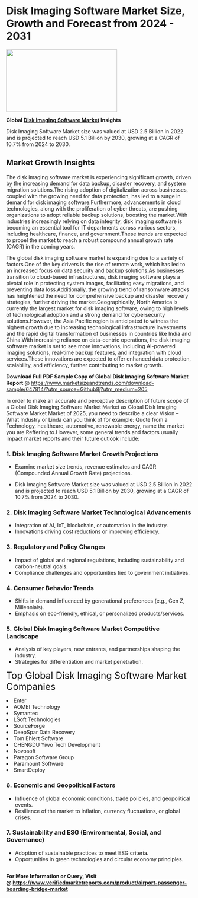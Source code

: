 <H1>Disk Imaging Software Market Size, Growth and Forecast from 2024 - 2031</H1><img class="aligncenter size-medium wp-image-584254" src="https://thirdeyenews.in/wp-content/uploads/2024/09/Global-Market-Research-300x168.jpeg" alt="" width="300" height="168" /><p><strong>Global&nbsp;<a href="https://www.marketsizeandtrends.com/download-sample/647814/?utm_source=Github8j?utm_medium=205">Disk Imaging Software Market</a> Insights</strong></p><p>Disk Imaging Software Market size was valued at USD 2.5 Billion in 2022 and is projected to reach USD 5.1 Billion by 2030, growing at a CAGR of 10.7% from 2024 to 2030.</p><p><h2>Market Growth Insights</h2> <p>The disk imaging software market is experiencing significant growth, driven by the increasing demand for data backup, disaster recovery, and system migration solutions.The rising adoption of digitalization across businesses, coupled with the growing need for data protection, has led to a surge in demand for disk imaging software.Furthermore, advancements in cloud technologies, along with the proliferation of cyber threats, are pushing organizations to adopt reliable backup solutions, boosting the market.With industries increasingly relying on data integrity, disk imaging software is becoming an essential tool for IT departments across various sectors, including healthcare, finance, and government.These trends are expected to propel the market to reach a robust compound annual growth rate (CAGR) in the coming years. </p> <p>The global disk imaging software market is expanding due to a variety of factors.One of the key drivers is the rise of remote work, which has led to an increased focus on data security and backup solutions.As businesses transition to cloud-based infrastructures, disk imaging software plays a pivotal role in protecting system images, facilitating easy migrations, and preventing data loss.Additionally, the growing trend of ransomware attacks has heightened the need for comprehensive backup and disaster recovery strategies, further driving the market.Geographically, North America is currently the largest market for disk imaging software, owing to high levels of technological adoption and a strong demand for cybersecurity solutions.However, the Asia Pacific region is anticipated to witness the highest growth due to increasing technological infrastructure investments and the rapid digital transformation of businesses in countries like India and China.With increasing reliance on data-centric operations, the disk imaging software market is set to see more innovations, including AI-powered imaging solutions, real-time backup features, and integration with cloud services.These innovations are expected to offer enhanced data protection, scalability, and efficiency, further contributing to market growth.</p><p><span class=""><strong>Download Full PDF Sample Copy of Global Disk Imaging Software Market Report</strong> @ <a href="https://www.marketsizeandtrends.com/download-sample/647814/?utm_source=Github8j?utm_medium=205" target="_blank">https://www.marketsizeandtrends.com/download-sample/647814/?utm_source=Github8j?utm_medium=205</a></span></p><p>In order to make an accurate and perceptive description of future scope of a Global&nbsp;Disk Imaging Software Market Market as Global&nbsp;Disk Imaging Software Market Market of 2025, you need to describe a clear Vision &ndash; What Industry or Linda can you think of for example: Quote from a Technology, healthcare, automotive, renewable energy, name the market you are Reffering to.However, some general trends and factors usually impact market reports and their future outlook include:</p><h3>1.&nbsp;<strong>Disk Imaging Software Market Growth Projections</strong></h3><ul><li>Examine market size trends, revenue estimates and CAGR (Compounded Annual Growth Rate) projections.</li><li><p>Disk Imaging Software Market size was valued at USD 2.5 Billion in 2022 and is projected to reach USD 5.1 Billion by 2030, growing at a CAGR of 10.7% from 2024 to 2030.</p></li></ul><h3>2.&nbsp;<strong>Disk Imaging Software Market Technological Advancements</strong></h3><ul><li>Integration of AI, IoT, blockchain, or automation in the industry.</li><li>Innovations driving cost reductions or improving efficiency.</li></ul><h3>3.&nbsp;<strong>Regulatory and Policy Changes</strong></h3><ul><li>Impact of global and regional regulations, including sustainability and carbon-neutral goals.</li><li>Compliance challenges and opportunities tied to government initiatives.</li></ul><h3>4.&nbsp;<strong>Consumer Behavior Trends</strong></h3><ul><li>Shifts in demand influenced by generational preferences (e.g., Gen Z, Millennials).</li><li>Emphasis on eco-friendly, ethical, or personalized products/services.</li></ul><h3>5.&nbsp;<strong>Global Disk Imaging Software Market Competitive Landscape</strong></h3><ul><li>Analysis of key players, new entrants, and partnerships shaping the industry.</li><li>Strategies for differentiation and market penetration.</li></ul><p data-pm-slice="1 1 []"><span style="color: inherit; font-family: inherit; font-size: 25px;">Top Global Disk Imaging Software Market Companies</span></p><div class="" data-test-id=""><p><li>Enter</li><li> AOMEI Technology</li><li> Symantec</li><li> LSoft Technologies</li><li> SourceForge</li><li> DeepSpar Data Recovery</li><li> Tom Ehlert Software</li><li> CHENGDU Yiwo Tech Development</li><li> Novosoft</li><li> Paragon Software Group</li><li> Paramount Software</li><li> SmartDeploy</li></p></div><h3>6.&nbsp;<strong>Economic and Geopolitical Factors</strong></h3><ul><li>Influence of global economic conditions, trade policies, and geopolitical events.</li><li>Resilience of the market to inflation, currency fluctuations, or global crises.</li></ul><h3>7.&nbsp;<strong>Sustainability and ESG (Environmental, Social, and Governance)</strong></h3><ul><li>Adoption of sustainable practices to meet ESG criteria.</li><li>Opportunities in green technologies and circular economy principles.</li></ul><h2><strong style="font-size: 14px;">For More Information or Query, Visit @&nbsp;</strong><a style="background-color: #ffffff; font-size: 14px;" href="https://www.marketsizeandtrends.com/report/disk-imaging-software-market/" target="_blank">https://www.verifiedmarketreports.com/product/airport-passenger-boarding-bridge-market</a></h2>